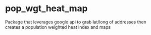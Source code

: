 # pop_wgt_heat_map
Package that leverages google api to grab lat/long of addresses then creates a population weighted heat index and maps
